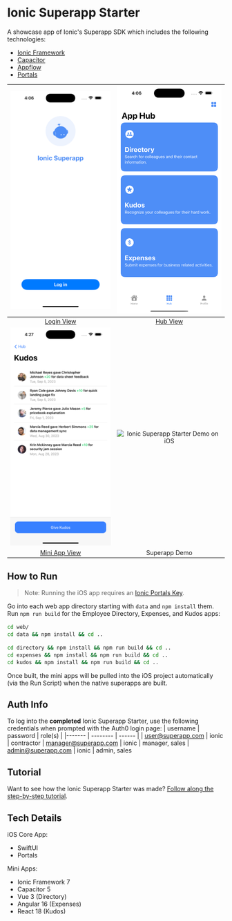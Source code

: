 # Ionic Superapp Starter

A showcase app of Ionic's Superapp SDK which includes the following technologies:
- [Ionic Framework](https://ionicframework.com)
- [Capacitor](https://capacitorjs.com)
- [Appflow](https://ionic.io/appflow)
- [Portals](https://ionic.io/portals)

| <img src="./website/static/img/superapp_login_view.png" width="350" alt="Ionic Superapp Starter Login View Screenshot on iOS" /> | <img src="./website/static/img/superapp_hub_view.png" width="350" alt="Ionic Superapp Starter Hub View Screenshot on iOS" /> | 
|:---:|:---:|
| [Login View](https://github.com/ionic-team/superapp-starter/blob/main/ios%20(complete)/Superapp%20Starter/Login/LoginView.swift) | [Hub View](https://github.com/ionic-team/superapp-starter/blob/main/ios%20(complete)/Superapp%20Starter/Hub/HubView.swift) |
| <img src="./website/static/img/superapp_mini_app_view.png" width="350" alt="Ionic Superapp Starter Mini App View Screenshot on iOS" /> | <img src="./website/static/img/superapp_demo.gif" width="350" alt="Ionic Superapp Starter Demo on iOS" /> | 
| [Mini App View](https://github.com/ionic-team/superapp-starter/blob/main/ios%20(complete)/Superapp%20Starter/Hub/MiniApp/MiniAppView.swift) | Superapp Demo |


## How to Run
> Note: Running the iOS app requires an [Ionic Portals Key](https://ionic.io/docs/portals/getting-started#using-your-product-key).

Go into each web app directory starting with `data` and `npm install` them. Run `npm run build` for the Employee Directory, Expenses, and Kudos apps:

```bash
cd web/
cd data && npm install && cd ..
```

```bash
cd directory && npm install && npm run build && cd ..
cd expenses && npm install && npm run build && cd ..
cd kudos && npm install && npm run build && cd ..
```

Once built, the mini apps will be pulled into the iOS project automatically (via the Run Script) when the native superapps are built.

## Auth Info

To log into the **completed** Ionic Superapp Starter, use the following credentials when prompted with the Auth0 login page:
| username | password | role(s) |
|------- | -------- | ------ |
| user@superapp.com | ionic | contractor
| manager@superapp.com | ionic | manager, sales 
| admin@superapp.com | ionic | admin, sales

## Tutorial

Want to see how the Ionic Superapp Starter was made? [Follow along the step-by-step tutorial](https://ionic.io/docs/superapp-starter).

## Tech Details

iOS Core App:
- SwiftUI
- Portals

Mini Apps:
- Ionic Framework 7
- Capacitor 5
- Vue 3 (Directory)
- Angular 16 (Expenses)
- React 18 (Kudos)
